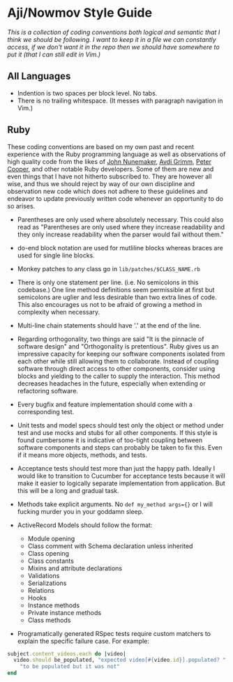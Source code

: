Aji/Nowmov Style Guide
======================
*This is a collection of coding conventions both logical and semantic that I
think we should be following. I want to keep it in a file we can constantly
access, if we don't want it in the repo then we should have somewhere to put it
(that I can still edit in Vim.)*

## All Languages ##
- Indention is two spaces per block level. No tabs.
- There is no trailing whitespace. (It messes with paragraph navigation in Vim.)

## Ruby ##
These coding conventions are based on my own past and recent experience with the
Ruby programming language as well as observations of high quality code from the
likes of [John Nunemaker][JN], [Avdi Grimm][AG], [Peter Cooper][PC], and other
notable Ruby developers. Some of them are new and even things that I have not
hitherto subscribed to. They are however all wise, and thus we should reject
by way of our own discipline and observation new code which does not adhere
to these guidelines and endeavor to update previously written code whenever an
opportunity to do so arises.

- Parentheses are only used where absolutely necessary. This could also read as
  "Parentheses are only used where they increase readability and they only
  increase readability when the parser would fail without them."

- do-end block notation are used for mutliline blocks whereas braces are used
  for single line blocks.

-  Monkey patches to any class go in `lib/patches/$CLASS_NAME.rb`

- There is only one statement per line. (i.e. No semicolons in this codebase.)
  One line method definitions seem permissible at first but semicolons are
  uglier and less desirable than two extra lines of code. This also encourages
  us not to be afraid of growing a method in complexity when necessary.

- Multi-line chain statements should have '.' at the end of the line.

- Regarding orthogonality, two things are said "It is the pinnacle of software
  design" and "Orthogonality is pretentious". Ruby gives us an impressive
  capacity for keeping our software components isolated from each other while
  still allowing them to collaborate. Instead of coupling software through
  direct access to other components, consider using blocks and yielding to the
  caller to supply the interaction. This method decreases headaches in the
  future, especially when extending or refactoring software.

- Every bugfix and feature implementation should come with a corresponding test.

- Unit tests and model specs should test only the object or method under test
  and use mocks and stubs for all other components. If this style is found
  cumbersome it is indicative of too-tight coupling between software components
  and steps can probably be taken to fix this. Even if it means more objects,
  methods, and tests.

- Acceptance tests should test more than just the happy path. Ideally I would
  like to transition to Cucumber for acceptance tests because it will make it
  easier to logically separate implementation from application. But this will be
  a long and gradual task.

- Methods take explicit arguments. No `def my_method args={}` or I will fucking
  murder you in your goddamn sleep.

- ActiveRecord Models should follow the format:
  - Module opening
  - Class comment with Schema declaration unless inherited
  - Class opening
  - Class constants
  - Mixins and attribute declarations
  - Validations
  - Serializations
  - Relations
  - Hooks
  - Instance methods
  - Private instance methods
  - Class methods

- Programatically generated RSpec tests require custom matchers to explain the
specific failure case. For example:

```ruby
subject.content_videos.each do |video|
  video.should be_populated, "expected video[#{video.id}].populated? " +
    "to be populated but it was not"
end
```

[JN]: http://github.com/jnunemaker
[AG]: http://avdi.org
[PC]: http://peterc.org


